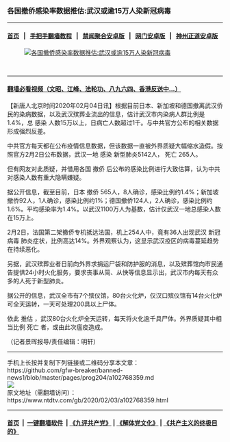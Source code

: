 ### 各国撤侨感染率数据推估:武汉或逾15万人染新冠病毒
------------------------

#### [首页](https://github.com/gfw-breaker/banned-news1/blob/master/README.md) &nbsp;&nbsp;|&nbsp;&nbsp; [手把手翻墙教程](https://github.com/gfw-breaker/guides/wiki) &nbsp;&nbsp;|&nbsp;&nbsp; [禁闻聚合安卓版](https://github.com/gfw-breaker/bn-android) &nbsp;&nbsp;|&nbsp;&nbsp; [网门安卓版](https://github.com/oGate2/oGate) &nbsp;&nbsp;|&nbsp;&nbsp; [神州正道安卓版](https://github.com/SzzdOgate/update) 



<div><div class="featured_image">
 <a href="https://i.ntdtv.com/assets/uploads/2020/02/zhfy.jpg" target="_blank">
  <figure>
   <img alt="各国撤侨感染率数据推估:武汉或逾15万人染新冠病毒" src="https://i.ntdtv.com/assets/uploads/2020/02/zhfy-800x450.jpg"/>
  </figure><br/>
 </a>
</div>
</div><hr/>

#### [翻墙必看视频（文昭、江峰、法轮功、八九六四、香港反送中...）](https://github.com/gfw-breaker/banned-news1/blob/master/pages/link3.md)

<div><div class="post_content" itemprop="articleBody">
 <p>
  【新唐人北京时间2020年02月04日讯】根据目前日本、新加坡和德国撤离武汉侨民的染病数据，以及武汉殡葬业流出的信息，估计武汉市内染病人群比例是1.4%，总
  <ok href="https://www.ntdtv.com/gb/感染.htm">
   感染
  </ok>
  人数15万以上，日病亡人数超过1千。与中共官方公布的相关数据形成强烈反差。
 </p>
 <p>
  中共官方每天都在公布疫情信息数据，但该数据一直被外界质疑大幅缩水造假。按照官方2月2日公布数据，武汉一地
  <ok href="https://www.ntdtv.com/gb/感染.htm">
   感染
  </ok>
  新型肺炎5142人，
  <ok href="https://www.ntdtv.com/gb/死亡.htm">
   死亡
  </ok>
  265人。
 </p>
 <p>
  但有网友对此质疑，并借用各国
  <ok href="https://www.ntdtv.com/gb/撤侨.htm">
   撤侨
  </ok>
  后公布的感染比例进行大致估算，认为中共对感染人数有重大隐瞒嫌疑。
 </p>
 <p>
  据公开信息，截至目前，日本
  <ok href="https://www.ntdtv.com/gb/撤侨.htm">
   撤侨
  </ok>
  565人，8人确诊，感染比例约1.4%；新加坡撤侨92人，1人确诊，感染比例约1%；德国撤侨124人，2人确诊，感染比例约1.6%。平均感染率为1.4%。以武汉1100万人为基数，估计仅武汉一地总感染人数在15万上。
 </p>
 <p>
  2月2日，法国第二架撤侨专机抵达法国，机上254人中，竟有36人出现武汉
  <ok href="https://www.ntdtv.com/gb/新冠病毒.htm">
   新冠病毒
  </ok>
  肺炎症状，比例高达14%。外界观察认为，这显示武汉疫区的病毒蔓延趋势在持续恶化。
 </p>
 <p>
  另据，武汉殡葬业者日前向外界求捐运尸袋和防护服的消息，以及殡葬馆向市民通告提供24小时火化服务，要求丧事从简、从快等信息显示出，武汉市内每天有众多的人死于新型肺炎。
 </p>
 <p>
  据公开的信息，武汉全市有7个殡仪馆，80台火化炉，仅汉口殡仪馆有14台火化炉可全天运转，一天可处理200具以上尸体。
 </p>
 <p>
  依此
  <ok href="https://www.ntdtv.com/gb/推估.htm">
   推估
  </ok>
  ，武汉80台火化炉全天运转，每天将火化逾千具尸体。外界质疑其中相当比例
  <ok href="https://www.ntdtv.com/gb/死亡.htm">
   死亡
  </ok>
  者，或由此次瘟疫造成。
 </p>
 <p>
  （记者景晖报导/责任编辑：明轩）
 </p>
 <div class="single_ad">
 </div>
</div>
</div>
<hr/>
手机上长按并复制下列链接或二维码分享本文章：<br/>
https://github.com/gfw-breaker/banned-news1/blob/master/pages/prog204/a102768359.md <br/>
<a href='https://github.com/gfw-breaker/banned-news1/blob/master/pages/prog204/a102768359.md'><img src='https://github.com/gfw-breaker/banned-news1/blob/master/pages/prog204/a102768359.md.png'/></a> <br/>
原文地址（需翻墙访问）：https://www.ntdtv.com/gb/2020/02/03/a102768359.html


------------------------
#### [首页](https://github.com/gfw-breaker/banned-news1/blob/master/README.md) &nbsp;|&nbsp; [一键翻墙软件](https://github.com/gfw-breaker/nogfw/blob/master/README.md) &nbsp;| [《九评共产党》](https://github.com/gfw-breaker/9ping.md/blob/master/README.md#九评之一评共产党是什么) | [《解体党文化》](https://github.com/gfw-breaker/jtdwh.md/blob/master/README.md) | [《共产主义的终极目的》](https://github.com/gfw-breaker/gczydzjmd.md/blob/master/README.md)


<img src='http://gfw-breaker.win/banned-news/pages/prog204/a102768359.md' width='0px' height='0px'/>